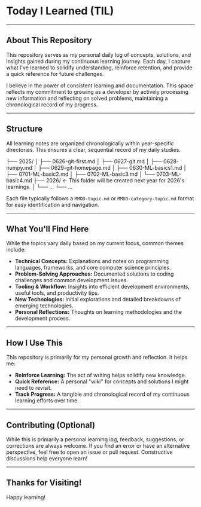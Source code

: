 # Today I Learned (TIL)

---

## About This Repository

This repository serves as my personal daily log of concepts, solutions, and insights gained during my continuous learning journey. Each day, I capture what I've learned to solidify understanding, reinforce retention, and provide a quick reference for future challenges.

I believe in the power of consistent learning and documentation. This space reflects my commitment to growing as a developer by actively processing new information and reflecting on solved problems, maintaining a chronological record of my progress.

---

## Structure

All learning notes are organized chronologically within year-specific directories. This ensures a clear, sequential record of my daily studies.

├── 2025/
│   ├── 0626-git-first.md
│   ├── 0627-git.md
│   ├── 0628-numpy.md
│   ├── 0629-git-homepage.md
│   ├── 0630-ML-basics1.md
│   ├── 0701-ML-basic2.md
│   ├── 0702-ML-basic3.md
│   └── 0703-ML-basic4.md
├── 2026/  <- This folder will be created next year for 2026's learnings.
│   └── ...
└── ...


Each file typically follows a `MMDD-topic.md` or `MMDD-category-topic.md` format for easy identification and navigation.

---

## What You'll Find Here

While the topics vary daily based on my current focus, common themes include:

* **Technical Concepts:** Explanations and notes on programming languages, frameworks, and core computer science principles.
* **Problem-Solving Approaches:** Documented solutions to coding challenges and common development issues.
* **Tooling & Workflow:** Insights into efficient development environments, useful tools, and productivity tips.
* **New Technologies:** Initial explorations and detailed breakdowns of emerging technologies.
* **Personal Reflections:** Thoughts on learning methodologies and the development process.

---

## How I Use This

This repository is primarily for my personal growth and reflection. It helps me:

* **Reinforce Learning:** The act of writing helps solidify new knowledge.
* **Quick Reference:** A personal "wiki" for concepts and solutions I might need to revisit.
* **Track Progress:** A tangible and chronological record of my continuous learning efforts over time.

---

## Contributing (Optional)

While this is primarily a personal learning log, feedback, suggestions, or corrections are always welcome. If you find an error or have an alternative perspective, feel free to open an issue or pull request. Constructive discussions help everyone learn!

---

## Thanks for Visiting!

Happy learning!










